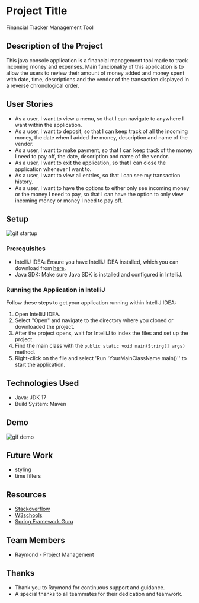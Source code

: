 # Project Title

Financial Tracker Management Tool

## Description of the Project

This java console application is a financial management tool made to track incoming money and expenses. Main funcionality
of this application is to allow the users to review their amount of money added and money spent with date, time, descriptions
and the vendor of the transaction displayed in a reverse chronological order.

## User Stories

- As a user, I want to view a menu, so that I can navigate to anywhere I want within the application.
- As a user, I want to deposit, so that I can keep track of all the incoming money, the date when I added
the money, description and name of the vendor.
- As a user, I want to make payment, so that I can keep track of the money I need to pay off, the date,
description and name of the vendor.
- As a user, I want to exit the application, so that I can close the application whenever I want to.
- As a user, I want to view all entries, so that I can see my transaction history.
- As a user, I want to have the options to either only see incoming money or the money I need to pay, so that I can have
the option to only view incoming money or money I need to pay off.

## Setup
  

![gif startup](https://s7.ezgif.com/tmp/ezgif-7f7197995cf973.gif)

### Prerequisites

- IntelliJ IDEA: Ensure you have IntelliJ IDEA installed, which you can download from [here](https://www.jetbrains.com/idea/download/).
- Java SDK: Make sure Java SDK is installed and configured in IntelliJ.

### Running the Application in IntelliJ

Follow these steps to get your application running within IntelliJ IDEA:

1. Open IntelliJ IDEA.
2. Select "Open" and navigate to the directory where you cloned or downloaded the project.
3. After the project opens, wait for IntelliJ to index the files and set up the project.
4. Find the main class with the `public static void main(String[] args)` method.
5. Right-click on the file and select 'Run 'YourMainClassName.main()'' to start the application.

## Technologies Used

- Java: JDK 17
- Build System: Maven

## Demo

![gif demo](https://s2.ezgif.com/tmp/ezgif-2a78a55dba0c71.gif)

## Future Work

- styling 
- time filters

## Resources

- [Stackoverflow](https://www.examphttps://stackoverflow.com/questions)
- [W3schools](https://www.w3schools.com/)
- [Spring Framework Guru](https://springframework.guru/)


## Team Members

- Raymond - Project Management

## Thanks

- Thank you to Raymond for continuous support and guidance.
- A special thanks to all teammates for their dedication and teamwork.
